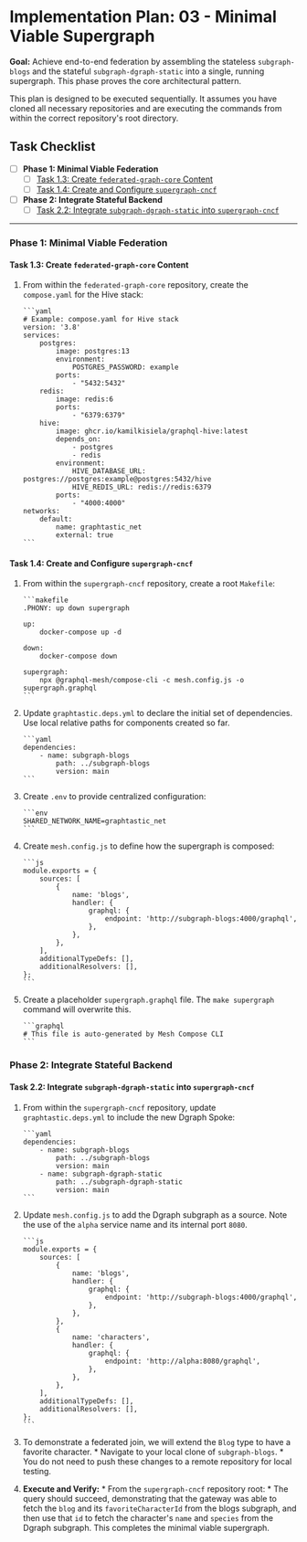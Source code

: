 # Implementation Plan: 03 - Minimal Viable Supergraph

**Goal:** Achieve end-to-end federation by assembling the stateless `subgraph-blogs` and the stateful `subgraph-dgraph-static` into a single, running supergraph. This phase proves the core architectural pattern.

This plan is designed to be executed sequentially. It assumes you have cloned all necessary repositories and are executing the commands from within the correct repository's root directory.

## Task Checklist

- [ ] **Phase 1: Minimal Viable Federation**
    - [ ] [Task 1.3: Create `federated-graph-core` Content](#task-13-create-federated-graph-core-content)
    - [ ] [Task 1.4: Create and Configure `supergraph-cncf`](#task-14-create-and-configure-supergraph-cncf)
- [ ] **Phase 2: Integrate Stateful Backend**
    - [ ] [Task 2.2: Integrate `subgraph-dgraph-static` into `supergraph-cncf`](#task-22-integrate-subgraph-dgraph-static-into-supergraph-cncf)

---

### Phase 1: Minimal Viable Federation

#### Task 1.3: Create `federated-graph-core` Content

1.  From within the `federated-graph-core` repository, create the `compose.yaml` for the Hive stack:

        ```yaml
        # Example: compose.yaml for Hive stack
        version: '3.8'
        services:
            postgres:
                image: postgres:13
                environment:
                    POSTGRES_PASSWORD: example
                ports:
                    - "5432:5432"
            redis:
                image: redis:6
                ports:
                    - "6379:6379"
            hive:
                image: ghcr.io/kamilkisiela/graphql-hive:latest
                depends_on:
                    - postgres
                    - redis
                environment:
                    HIVE_DATABASE_URL: postgres://postgres:example@postgres:5432/hive
                    HIVE_REDIS_URL: redis://redis:6379
                ports:
                    - "4000:4000"
        networks:
            default:
                name: graphtastic_net
                external: true
        ```

#### Task 1.4: Create and Configure `supergraph-cncf`

1.  From within the `supergraph-cncf` repository, create a root `Makefile`:

        ```makefile
        .PHONY: up down supergraph

        up:
        	docker-compose up -d

        down:
        	docker-compose down

        supergraph:
        	npx @graphql-mesh/compose-cli -c mesh.config.js -o supergraph.graphql
        ```

2.  Update `graphtastic.deps.yml` to declare the initial set of dependencies. Use local relative paths for components created so far.

        ```yaml
        dependencies:
            - name: subgraph-blogs
                path: ../subgraph-blogs
                version: main
        ```

3.  Create `.env` to provide centralized configuration:

        ```env
        SHARED_NETWORK_NAME=graphtastic_net
        ```

4.  Create `mesh.config.js` to define how the supergraph is composed:

        ```js
        module.exports = {
            sources: [
                {
                    name: 'blogs',
                    handler: {
                        graphql: {
                            endpoint: 'http://subgraph-blogs:4000/graphql',
                        },
                    },
                },
            ],
            additionalTypeDefs: [],
            additionalResolvers: [],
        };
        ```

5.  Create a placeholder `supergraph.graphql` file. The `make supergraph` command will overwrite this.

        ```graphql
        # This file is auto-generated by Mesh Compose CLI
        ```

### Phase 2: Integrate Stateful Backend

#### Task 2.2: Integrate `subgraph-dgraph-static` into `supergraph-cncf`

1.  From within the `supergraph-cncf` repository, update `graphtastic.deps.yml` to include the new Dgraph Spoke:

        ```yaml
        dependencies:
            - name: subgraph-blogs
                path: ../subgraph-blogs
                version: main
            - name: subgraph-dgraph-static
                path: ../subgraph-dgraph-static
                version: main
        ```

2.  Update `mesh.config.js` to add the Dgraph subgraph as a source. Note the use of the `alpha` service name and its internal port `8080`.

        ```js
        module.exports = {
            sources: [
                {
                    name: 'blogs',
                    handler: {
                        graphql: {
                            endpoint: 'http://subgraph-blogs:4000/graphql',
                        },
                    },
                },
                {
                    name: 'characters',
                    handler: {
                        graphql: {
                            endpoint: 'http://alpha:8080/graphql',
                        },
                    },
                },
            ],
            additionalTypeDefs: [],
            additionalResolvers: [],
        };
        ```

3.  To demonstrate a federated join, we will extend the `Blog` type to have a favorite character.
        *   Navigate to your local clone of `subgraph-blogs`.
        *   You do not need to push these changes to a remote repository for local testing.

4.  **Execute and Verify:**
        *   From the `supergraph-cncf` repository root:
        *   The query should succeed, demonstrating that the gateway was able to fetch the `blog` and its `favoriteCharacterId` from the blogs subgraph, and then use that `id` to fetch the character's `name` and `species` from the Dgraph subgraph. This completes the minimal viable supergraph.
